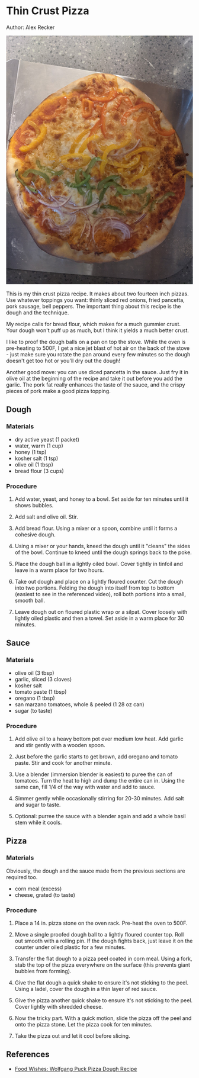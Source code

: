 # Thin Crust Pizza

Author: Alex Recker

![](./images/thin-crust-pizza.jpg)

This is my thin crust pizza recipe.  It makes about two fourteen inch
pizzas.  Use whatever toppings you want: thinly sliced red onions,
fried pancetta, pork sausage, bell peppers.  The important thing about
this recipe is the dough and the technique.

My recipe calls for bread flour, which makes for a much gummier crust.
Your dough won't puff up as much, but I think it yields a much better
crust.

I like to proof the dough balls on a pan on top the stove.  While the
oven is pre-heating to 500F, I get a nice jet blast of hot air on the
back of the stove - just make sure you rotate the pan around every few
minutes so the dough doesn't get too hot or you'll dry out the dough!

Another good move: you can use diced pancetta in the sauce.  Just fry
it in olive oil at the beginning of the recipe and take it out before
you add the garlic.  The pork fat really enhances the taste of the
sauce, and the crispy pieces of pork make a good pizza topping.

## Dough

### Materials

- dry active yeast (1 packet)
- water, warm (1 cup)
- honey (1 tsp)
- kosher salt (1 tsp)
- olive oil (1 tbsp)
- bread flour (3 cups)

### Procedure

1. Add water, yeast, and honey to a bowl.  Set aside for ten minutes
   until it shows bubbles.

2. Add salt and olive oil.  Stir.

3. Add bread flour.  Using a mixer or a spoon, combine until it forms
   a cohesive dough.

4. Using a mixer or your hands, kneed the dough until it "cleans" the
   sides of the bowl.  Continue to kneed until the dough springs back
   to the poke.

5. Place the dough ball in a lightly oiled bowl.  Cover tightly in
   tinfoil and leave in a warm place for two hours.

6. Take out dough and place on a lightly floured counter.  Cut the
   dough into two portions.  Folding the dough into itself from top to
   bottom (easiest to see in the referenced video), roll both portions
   into a small, smooth ball.

7. Leave dough out on floured plastic wrap or a silpat.  Cover loosely
   with lightly oiled plastic and then a towel.  Set aside in a warm
   place for 30 minutes.

## Sauce

### Materials

- olive oil (3 tbsp)
- garlic, sliced (3 cloves)
- kosher salt
- tomato paste (1 tbsp)
- oregano (1 tbsp)
- san marzano tomatoes, whole & peeled (1 28 oz can)
- sugar (to taste)

### Procedure

1. Add olive oil to a heavy bottom pot over medium low heat.  Add
   garlic and stir gently with a wooden spoon.

2. Just before the garlic starts to get brown, add oregano and tomato
   paste.  Stir and cook for another minute.

3. Use a blender (immersion blender is easiest) to puree the can of
   tomatoes.  Turn the heat to high and dump the entire can in.  Using
   the same can, fill 1/4 of the way with water and add to sauce.

4. Simmer gently while occasionally stirring for 20-30 minutes.  Add
   salt and sugar to taste.

5. Optional: purree the sauce with a blender again and add a whole
   basil stem while it cools.

## Pizza

### Materials

Obviously, the dough and the sauce made from the previous sections are
required too.

- corn meal (excess)
- cheese, grated (to taste)

### Procedure

1. Place a 14 in. pizza stone on the oven rack.  Pre-heat the oven to
   500F.

2. Move a single proofed dough ball to a lightly floured counter top.
   Roll out smooth with a rolling pin.  If the dough fights back, just
   leave it on the counter under oiled plastic for a few minutes.

3. Transfer the flat dough to a pizza peel coated in corn meal.  Using
   a fork, stab the top of the pizza everywhere on the surface (this
   prevents giant bubbles from forming).

4. Give the flat dough a quick shake to ensure it's not sticking to
   the peel.  Using a ladel, cover the dough in a thin layer of red
   sauce.

5. Give the pizza another quick shake to ensure it's not sticking to
   the peel.  Cover lightly with shredded cheese.

6. Now the tricky part.  With a quick motion, slide the pizza off the
   peel and onto the pizza stone.  Let the pizza cook for ten minutes.

7. Take the pizza out and let it cool before slicing.

## References

- [Food Wishes: Wolfgang Puck Pizza Dough Recipe]

[Food Wishes: Wolfgang Puck Pizza Dough Recipe]: https://www.youtube.com/watch?v=lz8HlqYn98Q
